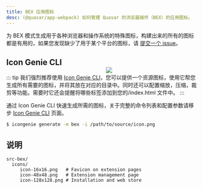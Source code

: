 ```yaml
---
title: BEX 应用图标
desc: (@quasar/app-webpack) 如何管理 Quasar 的浏览器插件（BEX）的应用图标。
---
```


为 BEX 模式生成用于各种浏览器和操作系统的特殊图标，构建出来的所有的图标都是有用的，如果您发现缺少了用于某个平台的图标，请 [提交一个 issue](https://github.com/quasarframework/quasar/issues)。

<img src="https://cdn.quasar.dev/img/iconfactory.png" style="float:right;max-width:15%;min-width:240px;padding-top:40px" />

## Icon Genie CLI

::: tip
我们强烈推荐使用 [Icon Genie CLI](/icongenie/introduction)，您可以提供一个资源图标，使用它帮您生成所有需要的图标，并将其放在对应的目录中。同时还可以配置缩放，压缩，裁剪等功能。需要时它还会提醒将哪些标签添加到您的/index.html 文件中。
:::

通过 Icon Genie CLI 快速生成所需的图标，关于完整的命令列表和配置参数请移步 [Icon Genie CLI](/icongenie/command-list) 页面。

```bash
$ icongenie generate -m bex -i /path/to/source/icon.png
```

## 说明

```
src-bex/
  icons/
     icon-16x16.png   # Favicon on extension pages
     icon-48x48.png   # Extension management page
     icon-128x128.png # Installation and web store
```
